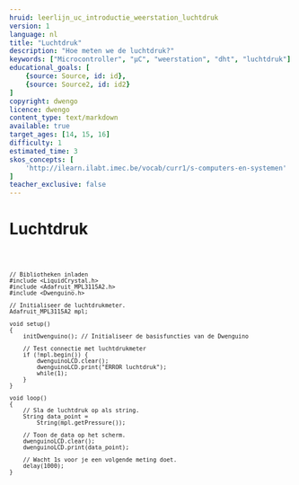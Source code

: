 ```yaml
---
hruid: leerlijn_uc_introductie_weerstation_luchtdruk
version: 1
language: nl
title: "Luchtdruk"
description: "Hoe meten we de luchtdruk?"
keywords: ["Microcontroller", "µC", "weerstation", "dht", "luchtdruk"]
educational_goals: [
    {source: Source, id: id}, 
    {source: Source2, id: id2}
]
copyright: dwengo
licence: dwengo
content_type: text/markdown
available: true
target_ages: [14, 15, 16]
difficulty: 1
estimated_time: 3
skos_concepts: [
    'http://ilearn.ilabt.imec.be/vocab/curr1/s-computers-en-systemen'
]
teacher_exclusive: false
---
```


# Luchtdruk

<div class="dwengo-content dwengo-code-simulator">
    <pre>
<code class="language-cpp" data-filename="dht11.cpp">
    
    // Bibliotheken inladen
    #include <LiquidCrystal.h>
    #include <Adafruit_MPL3115A2.h>
    #include <Dwenguino.h>

    // Initialiseer de luchtdrukmeter.
    Adafruit_MPL3115A2 mpl;

    void setup()
    {
        initDwenguino(); // Initialiseer de basisfuncties van de Dwenguino
        
        // Test connectie met luchtdrukmeter
        if (!mpl.begin()) {
            dwenguinoLCD.clear();
            dwenguinoLCD.print("ERROR luchtdruk");
            while(1);
        }
    }

    void loop()
    {
        // Sla de luchtdruk op als string.
        String data_point = 
            String(mpl.getPressure());

        // Toon de data op het scherm.
        dwenguinoLCD.clear();
        dwenguinoLCD.print(data_point);

        // Wacht 1s voor je een volgende meting doet.
        delay(1000);
    }

</code>
    </pre>
</div>